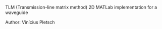 TLM (Transmission-line matrix method) 2D MATLab implementation for a waveguide

Author:  Vinícius Pletsch
